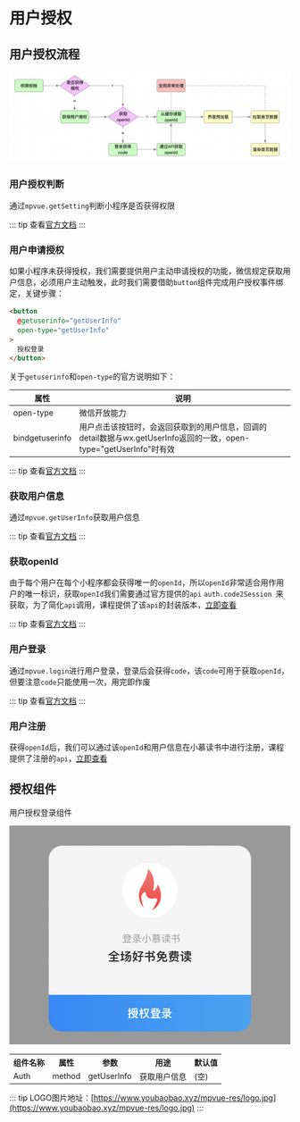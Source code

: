 # 用户授权

## 用户授权流程
![auth](../images/auth.png)

### 用户授权判断
通过`mpvue.getSetting`判断小程序是否获得权限

::: tip
查看[官方文档](https://developers.weixin.qq.com/miniprogram/dev/api/open-api/setting/wx.getSetting.html)
:::

### 用户申请授权
如果小程序未获得授权，我们需要提供用户主动申请授权的功能，微信规定获取用户信息，必须用户主动触发，此时我们需要借助`button`组件完成用户授权事件绑定，关键步骤：
```html
<button
  @getuserinfo="getUserInfo"
  open-type="getUserInfo"
>
  授权登录
</button>
```
关于`getuserinfo`和`open-type`的官方说明如下：

| 属性 | 说明 |
| --- | --- |
| open-type	| 微信开放能力	 |
| bindgetuserinfo | 用户点击该按钮时，会返回获取到的用户信息，回调的detail数据与wx.getUserInfo返回的一致，open-type="getUserInfo"时有效 |

::: tip
查看[官方文档](https://developers.weixin.qq.com/miniprogram/dev/framework/open-ability/authorize.html)
:::

### 获取用户信息
通过`mpvue.getUserInfo`获取用户信息

::: tip
查看[官方文档](https://developers.weixin.qq.com/miniprogram/dev/api/open-api/user-info/wx.getUserInfo.html)
:::

### 获取openId
由于每个用户在每个小程序都会获得唯一的`openId`，所以`openId`非常适合用作用户的唯一标识，获取`openId`我们需要通过官方提供的`api` `auth.code2Session
`来获取，为了简化`api`调用，课程提供了该`api`的封装版本，[立即查看](https://www.youbaobao.xyz/mpvue-docs/api/#%E8%8E%B7%E5%8F%96%E5%BE%AE%E4%BF%A1%E7%94%A8%E6%88%B7%E7%9A%84openid)

::: tip
查看[官方文档](https://developers.weixin.qq.com/miniprogram/dev/api-backend/open-api/login/auth.code2Session.html)
:::

### 用户登录
通过`mpvue.login`进行用户登录，登录后会获得`code`，该`code`可用于获取`openId`，但要注意`code`只能使用一次，用完即作废

::: tip
查看[官方文档](https://developers.weixin.qq.com/miniprogram/dev/api/open-api/login/wx.login.html)
:::

### 用户注册
获得`openId`后，我们可以通过该`openId`和用户信息在小慕读书中进行注册，课程提供了注册的`api`，[立即查看](https://www.youbaobao.xyz/mpvue-docs/api/#%E7%94%A8%E6%88%B7%E6%B3%A8%E5%86%8C)

## 授权组件
用户授权登录组件

![component_auth](../images/component_auth.png)
<table>
    <tr>
        <th>组件名称</th>
        <th>属性</th>
        <th>参数</th>
        <th>用途</th>
        <th>默认值</th>
    </tr>
    <tr>
        <td rowspan="11">Auth</td>
        <td>method</td>
        <td>getUserInfo</td>
        <td>获取用户信息</td>
        <td>(空)</td>
    </tr>
</table>

::: tip
LOGO图片地址：[https://www.youbaobao.xyz/mpvue-res/logo.jpg](https://www.youbaobao.xyz/mpvue-res/logo.jpg)
:::
